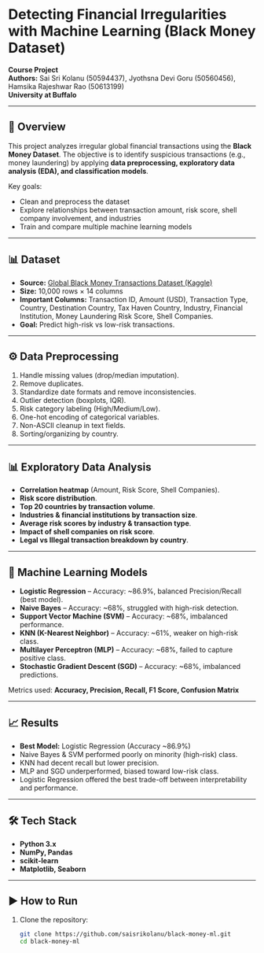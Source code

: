 # Detecting Financial Irregularities with Machine Learning (Black Money Dataset)

**Course Project**  
**Authors:** Sai Sri Kolanu (50594437), Jyothsna Devi Goru (50560456), Hamsika Rajeshwar Rao (50613199)  
**University at Buffalo**  

---

## 📖 Overview
This project analyzes irregular global financial transactions using the **Black Money Dataset**. The objective is to identify suspicious transactions (e.g., money laundering) by applying **data preprocessing, exploratory data analysis (EDA), and classification models**.  

Key goals:
- Clean and preprocess the dataset  
- Explore relationships between transaction amount, risk score, shell company involvement, and industries  
- Train and compare multiple machine learning models  

---

## 📊 Dataset
- **Source:** [Global Black Money Transactions Dataset (Kaggle)](https://www.kaggle.com/datasets/waqi786/global-black-money-transactions-dataset)  
- **Size:** 10,000 rows × 14 columns  
- **Important Columns:** Transaction ID, Amount (USD), Transaction Type, Country, Destination Country, Tax Haven Country, Industry, Financial Institution, Money Laundering Risk Score, Shell Companies.  
- **Goal:** Predict high-risk vs low-risk transactions.  

---

## ⚙️ Data Preprocessing
1. Handle missing values (drop/median imputation).  
2. Remove duplicates.  
3. Standardize date formats and remove inconsistencies.  
4. Outlier detection (boxplots, IQR).  
5. Risk category labeling (High/Medium/Low).  
6. One-hot encoding of categorical variables.  
7. Non-ASCII cleanup in text fields.  
8. Sorting/organizing by country.  

---

## 📊 Exploratory Data Analysis
- **Correlation heatmap** (Amount, Risk Score, Shell Companies).  
- **Risk score distribution**.  
- **Top 20 countries by transaction volume**.  
- **Industries & financial institutions by transaction size**.  
- **Average risk scores by industry & transaction type**.  
- **Impact of shell companies on risk score**.  
- **Legal vs Illegal transaction breakdown by country**.  

---

## 🤖 Machine Learning Models
- **Logistic Regression** – Accuracy: ~86.9%, balanced Precision/Recall (best model).  
- **Naive Bayes** – Accuracy: ~68%, struggled with high-risk detection.  
- **Support Vector Machine (SVM)** – Accuracy: ~68%, imbalanced performance.  
- **KNN (K-Nearest Neighbor)** – Accuracy: ~61%, weaker on high-risk class.  
- **Multilayer Perceptron (MLP)** – Accuracy: ~68%, failed to capture positive class.  
- **Stochastic Gradient Descent (SGD)** – Accuracy: ~68%, imbalanced predictions.  

Metrics used: **Accuracy, Precision, Recall, F1 Score, Confusion Matrix**  

---

## 📈 Results
- **Best Model:** Logistic Regression (Accuracy ~86.9%)  
- Naive Bayes & SVM performed poorly on minority (high-risk) class.  
- KNN had decent recall but lower precision.  
- MLP and SGD underperformed, biased toward low-risk class.  
- Logistic Regression offered the best trade-off between interpretability and performance.  

---

## 🛠️ Tech Stack
- **Python 3.x**
- **NumPy, Pandas**
- **scikit-learn**
- **Matplotlib, Seaborn**

---

## ▶️ How to Run
1. Clone the repository:
   ```bash
   git clone https://github.com/saisrikolanu/black-money-ml.git
   cd black-money-ml
